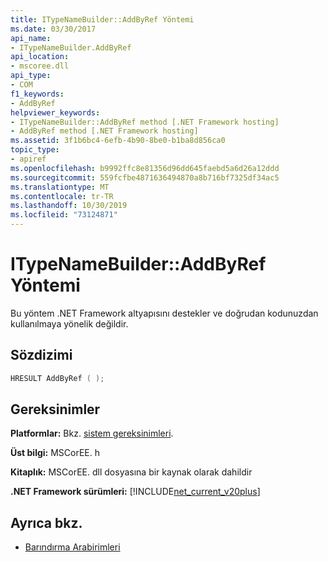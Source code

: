 ```yaml
---
title: ITypeNameBuilder::AddByRef Yöntemi
ms.date: 03/30/2017
api_name:
- ITypeNameBuilder.AddByRef
api_location:
- mscoree.dll
api_type:
- COM
f1_keywords:
- AddByRef
helpviewer_keywords:
- ITypeNameBuilder::AddByRef method [.NET Framework hosting]
- AddByRef method [.NET Framework hosting]
ms.assetid: 3f1b6bc4-6efb-4b90-8be0-b1ba8d856ca0
topic_type:
- apiref
ms.openlocfilehash: b9992ffc8e81356d96dd645faebd5a6d26a12ddd
ms.sourcegitcommit: 559fcfbe4871636494870a8b716bf7325df34ac5
ms.translationtype: MT
ms.contentlocale: tr-TR
ms.lasthandoff: 10/30/2019
ms.locfileid: "73124871"
---
```

# <a name="itypenamebuilderaddbyref-method"></a>ITypeNameBuilder::AddByRef Yöntemi

Bu yöntem .NET Framework altyapısını destekler ve doğrudan kodunuzdan kullanılmaya yönelik değildir.

## <a name="syntax"></a>Sözdizimi

```cpp
HRESULT AddByRef ( );
```

## <a name="requirements"></a>Gereksinimler

**Platformlar:** Bkz. [sistem gereksinimleri](../../../../docs/framework/get-started/system-requirements.md).

**Üst bilgi:** MSCorEE. h

**Kitaplık:** MSCorEE. dll dosyasına bir kaynak olarak dahildir

**.NET Framework sürümleri:** [!INCLUDE[net_current_v20plus](../../../../includes/net-current-v20plus-md.md)]

## <a name="see-also"></a>Ayrıca bkz.

- [Barındırma Arabirimleri](../../../../docs/framework/unmanaged-api/hosting/hosting-interfaces.md)
